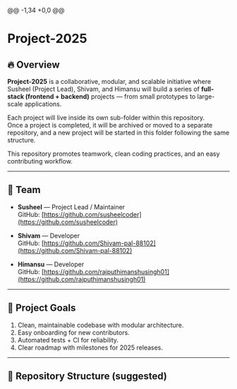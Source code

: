 
@@ -1,34 +0,0 @@


# Project-2025

## 🔥 Overview
**Project-2025** is a collaborative, modular, and scalable initiative where Susheel (Project Lead), Shivam, and Himansu will build a series of **full-stack (frontend + backend)** projects — from small prototypes to large-scale applications.

Each project will live inside its own sub-folder within this repository.  
Once a project is completed, it will be archived or moved to a separate repository, and a new project will be started in this folder following the same structure.

This repository promotes teamwork, clean coding practices, and an easy contributing workflow.

---
## 👥 Team
- **Susheel** — Project Lead / Maintainer  
  GitHub: [https://github.com/susheelcoder](https://github.com/susheelcoder)

- **Shivam** — Developer  
  GitHub: [https://github.com/Shivam-pal-88102](https://github.com/Shivam-pal-88102)

- **Himansu** — Developer  
  GitHub: [https://github.com/rajputhimanshusingh01](https://github.com/rajputhimanshusingh01)

---
## 🧭 Project Goals
1. Clean, maintainable codebase with modular architecture.  
2. Easy onboarding for new contributors.  
3. Automated tests + CI for reliability.  
4. Clear roadmap with milestones for 2025 releases.

---
## 📁 Repository Structure (suggested)

